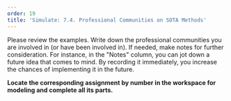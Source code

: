 ```yaml
---
order: 19
title: 'Simulate: 7.4. Professional Communities on SOTA Methods'
---
```


Please review the examples. Write down the professional communities you are involved in (or have been involved in). If needed, make notes for further consideration. For instance, in the "Notes" column, you can jot down a future idea that comes to mind. By recording it immediately, you increase the chances of implementing it in the future.

**Locate the corresponding assignment by number in the workspace for modeling and complete all its parts.**